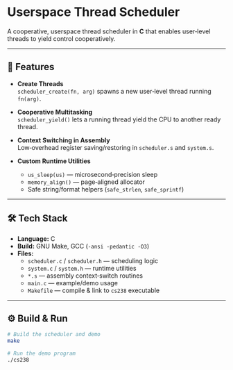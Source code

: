 # Userspace Thread Scheduler

A cooperative, userspace thread scheduler in **C** that enables user‑level threads to yield control cooperatively.

---

## 🚀 Features

- **Create Threads**  
  `scheduler_create(fn, arg)` spawns a new user‐level thread running `fn(arg)`.  

- **Cooperative Multitasking**  
  `scheduler_yield()` lets a running thread yield the CPU to another ready thread.  

- **Context Switching in Assembly**  
  Low‑overhead register saving/restoring in `scheduler.s` and `system.s`.  

- **Custom Runtime Utilities**  
  - `us_sleep(us)` — microsecond‐precision sleep  
  - `memory_align()` — page‐aligned allocator  
  - Safe string/format helpers (`safe_strlen`, `safe_sprintf`)

---

## 🛠️ Tech Stack

- **Language:** C  
- **Build:** GNU Make, GCC (`-ansi -pedantic -O3`)  
- **Files:**  
  - `scheduler.c` / `scheduler.h` — scheduling logic  
  - `system.c` / `system.h` — runtime utilities  
  - `*.s` — assembly context‐switch routines  
  - `main.c` — example/demo usage  
  - `Makefile` — compile & link to `cs238` executable

---

## ⚙️ Build & Run

```bash
# Build the scheduler and demo
make

# Run the demo program
./cs238
